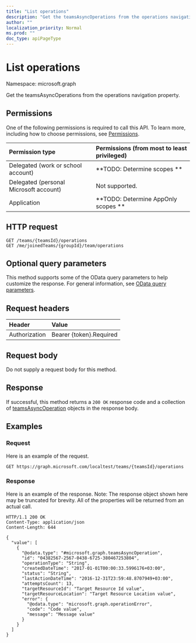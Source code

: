 ```yaml
---
title: "List operations"
description: "Get the teamsAsyncOperations from the operations navigation property."
author: ""
localization_priority: Normal
ms.prod: ""
doc_type: apiPageType
---
```


# List operations

Namespace: microsoft.graph

Get the teamsAsyncOperations from the operations navigation property.

## Permissions
One of the following permissions is required to call this API. To learn more, including how to choose permissions, see [Permissions](/concepts/permissions-reference.md).

|Permission type|Permissions (from most to least privileged)|
|:---|:---|
|Delegated (work or school account)|**TODO: Determine scopes **|
|Delegated (personal Microsoft account)|Not supported.|
|Application|**TODO: Determine AppOnly scopes **|

## HTTP request
<!-- {
  "blockType": "ignored"
}
-->
``` http
GET /teams/{teamsId}/operations
GET /me/joinedTeams/{groupId}/team/operations
```

## Optional query parameters
This method supports some of the OData query parameters to help customize the response. For general information, see [OData query parameters](/graph/query-parameters).

## Request headers
|Header|Value|
|:---|:---|
|Authorization|Bearer {token}.Required|

## Request body
Do not supply a request body for this method.

## Response
If successful, this method returns a `200 OK` response code and a collection of [teamsAsyncOperation](../resources/teamsasyncoperation.md) objects in the response body.

## Examples

### Request
Here is an example of the request.
<!-- {
  "blockType": "request",
  "name": "get_teamsasyncoperation"
}
-->
``` http
GET https://graph.microsoft.com/localtest/teams/{teamsId}/operations
```

### Response
Here is an example of the response. Note: The response object shown here may be truncated for brevity. All of the properties will be returned from an actual call.
<!-- {
  "blockType": "response",
  "truncated": true,
  "@odata.type": "collection(microsoft.graph.teamsasyncoperation)"
}
-->
``` http
HTTP/1.1 200 OK
Content-Type: application/json
Content-Length: 644

{
  "value": [
    {
      "@odata.type": "#microsoft.graph.teamsAsyncOperation",
      "id": "04382567-2567-0438-6725-380467253804",
      "operationType": "String",
      "createdDateTime": "2017-01-01T00:00:33.5996176+03:00",
      "status": "String",
      "lastActionDateTime": "2016-12-31T23:59:48.8707949+03:00",
      "attemptsCount": 13,
      "targetResourceId": "Target Resource Id value",
      "targetResourceLocation": "Target Resource Location value",
      "error": {
        "@odata.type": "microsoft.graph.operationError",
        "code": "Code value",
        "message": "Message value"
      }
    }
  ]
}
```

